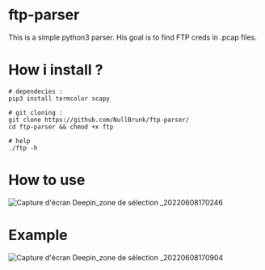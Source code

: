 # ftp-parser

This is a simple python3 parser. His goal is to find FTP creds in .pcap files. 

# How i install ?

```
# dependecies :
pip3 install termcolor scapy

# git cloning :
git clone https://github.com/NullBrunk/ftp-parser/
cd ftp-parser && chmod +x ftp

# help
./ftp -h

```

# How to use 

![Capture d'écran Deepin_zone de sélection _20220608170246](https://user-images.githubusercontent.com/106782577/172651729-19206b68-34db-4b66-b469-6ff31d89762e.png)

# Example

![Capture d'écran Deepin_zone de sélection _20220608170904](https://user-images.githubusercontent.com/106782577/172652254-deaca4ce-c46a-4320-903b-a07611f93754.png)


